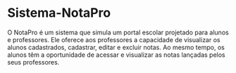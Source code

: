 # Sistema-NotaPro
O NotaPro é um sistema que simula um portal escolar projetado para alunos e professores. Ele oferece aos professores a capacidade de visualizar os alunos cadastrados, cadastrar, editar e excluir notas. Ao mesmo tempo, os alunos têm a oportunidade de acessar e visualizar as notas lançadas pelos seus professores.
